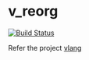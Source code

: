 # v_reorg

[![Build Status](https://travis-ci.com/welldoer/v_reorg.svg?branch=master)](https://travis-ci.com/welldoer/v_reorg)

Refer the project [vlang](https://github.com/vlang/v)
